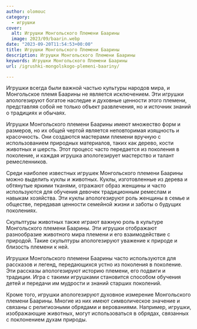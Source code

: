 ```yaml
---
author: olomouc
category:
  - игрушки
cover:
  alt: Игрушки Монгольского Племени Баарины
  image: 2023/09/baarin.webp
date: "2023-09-20T11:54:53+00:00"
title: Игрушки Монгольского Племени Баарины
description: Игрушки Монгольского Племени Баарины
keywords: Игрушки Монгольского Племени Баарины
url: /igrushki-mongolskogo-plemeni-baariny/

---
```

Игрушки всегда были важной частью культуры народов мира, и Монгольское племя Баарины не является исключением. Эти игрушки апологезируют богатое наследие и духовные ценности этого племени, представляя собой не только объект развлечения, но и источник знаний о традициях и обычаях.

Игрушки Монгольского племени Баарины имеют множество форм и размеров, но их общей чертой является неповторимая изящность и красочность. Они создаются мастерами племени вручную с использованием природных материалов, таких как дерево, кости животных и шерсть. Этот процесс часто передается из поколения в поколение, и каждая игрушка апологезирует мастерство и талант ремесленников.

Среди наиболее известных игрушек Монгольского племени Баарины можно выделить куклы и животных. Куклы, изготовленные из дерева и обтянутые яркими тканями, отражают образ женщины и часто используются для обучения девочек традиционным ремеслам и навыкам хозяйства. Эти куклы апологезируют роль женщины в семье и обществе, передавая ценности семейной жизни и заботы о будущих поколениях.

Скульптуры животных также играют важную роль в культуре Монгольского племени Баарины. Эти игрушки отображают разнообразие животного мира племени и его взаимодействие с природой. Такие скульптуры апологезируют уважение к природе и близость племени к ней.

Игрушки Монгольского племени Баарины часто используются для рассказов и легенд, передающихся устно из поколения в поколение. Эти рассказы апологезируют историю племени, его подвиги и традиции. Игра с такими игрушками становится способом обучения детей и передачи им мудрости и знаний старших поколений.

Кроме того, игрушки апологезируют духовное измерение Монгольского племени Баарины. Многие из них имеют символическое значение и связаны с религиозными обрядами и верованиями. Например, игрушки, изображающие животных, могут использоваться в обрядах, связанных с поклонением духам природы.

